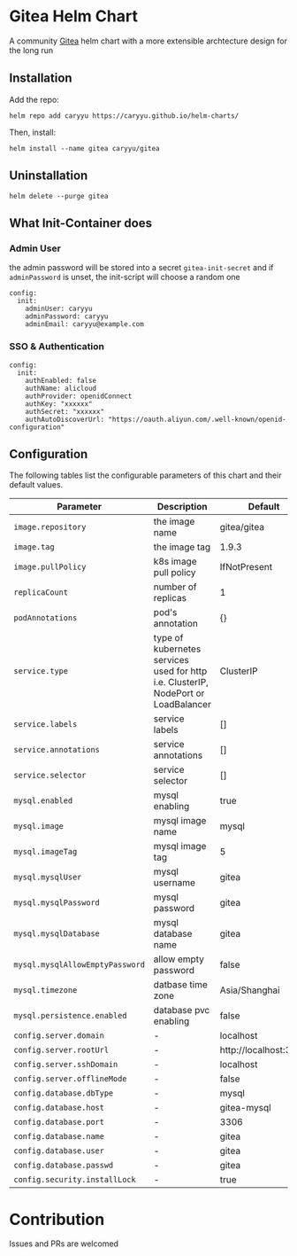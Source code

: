 # Gitea Helm Chart
A community [Gitea](https://gitea.com/) helm chart with a more extensible archtecture design for the long run 

## Installation

Add the repo:

```
helm repo add caryyu https://caryyu.github.io/helm-charts/
```

Then, install: 

```
helm install --name gitea caryyu/gitea
```

## Uninstallation

```
helm delete --purge gitea
```

## What Init-Container does

### Admin User

the admin password will be stored into a secret `gitea-init-secret` and if `adminPassword` is unset, the init-script will choose a random one

```
config:
  init:
    adminUser: caryyu
    adminPassword: caryyu
    adminEmail: caryyu@example.com
```

### SSO & Authentication

```
config:
  init:
    authEnabled: false
    authName: alicloud
    authProvider: openidConnect
    authKey: "xxxxxx"
    authSecret: "xxxxxx"
    authAutoDiscoverUrl: "https://oauth.aliyun.com/.well-known/openid-configuration"
```

## Configuration
The following tables list the configurable parameters of this chart and their default values.

Parameter                        | Description                            | Default                                                   
------------------------------   | -------------------------------------- | ----------------------------------------------------------
`image.repository`               | the image name                         | gitea/gitea                                               
`image.tag`                      | the image tag                          | 1.9.3                                                     
`image.pullPolicy`               | k8s image pull policy                  | IfNotPresent                                              
`replicaCount`                   | number of replicas                     | 1                                                         
`podAnnotations`                 | pod's annotation                       | {}                                                        
`service.type`                   | type of kubernetes services used for http i.e. ClusterIP, NodePort or LoadBalancer                           | ClusterIP                                                 
`service.labels`                 | service labels                         | []                                                        
`service.annotations`            | service annotations                    | []                                                        
`service.selector`               | service selector                       | []                                                        
`mysql.enabled`                  | mysql enabling                         | true                                                      
`mysql.image`                    | mysql image name                       | mysql                                                     
`mysql.imageTag`                 | mysql image tag                        | 5                                                         
`mysql.mysqlUser`                | mysql username                         | gitea                                                     
`mysql.mysqlPassword`            | mysql password                         | gitea                                                     
`mysql.mysqlDatabase`            | mysql database name                    | gitea                                                     
`mysql.mysqlAllowEmptyPassword`  | allow empty password                   | false                                                     
`mysql.timezone`                 | datbase time zone                      | Asia/Shanghai                                             
`mysql.persistence.enabled`      | database pvc enabling                  | false                                                     
`config.server.domain`           | -                                      | localhost                                                 
`config.server.rootUrl`          | -                                      | http://localhost:3000                                     
`config.server.sshDomain`        | -                                      | localhost                                                 
`config.server.offlineMode`      | -                                      | false                                                     
`config.database.dbType`         | -                                      | mysql                                                     
`config.database.host`           | -                                      | gitea-mysql                                               
`config.database.port`           | -                                      | 3306                                                      
`config.database.name`           | -                                      | gitea                                                     
`config.database.user`           | -                                      | gitea                                                     
`config.database.passwd`         | -                                      | gitea                                                     
`config.security.installLock`    | -                                      | true                                                      

# Contribution

Issues and PRs are welcomed